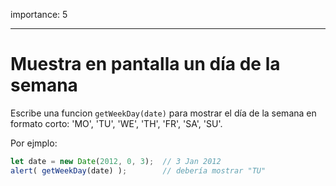 importance: 5

---

# Muestra en pantalla un día de la semana

Escribe una funcion `getWeekDay(date)` para mostrar el día de la semana en formato corto: 'MO', 'TU', 'WE', 'TH', 'FR', 'SA', 'SU'.

Por ejmplo:

```js no-beautify
let date = new Date(2012, 0, 3);  // 3 Jan 2012
alert( getWeekDay(date) );        // debería mostrar "TU"
```
